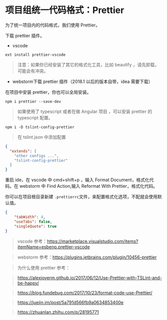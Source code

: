 # 项目组统一代码格式：Prettier

为了统一项目内的代码格式，我们使用 Prettier。

下载 prettier 插件。

- vscode

```shell
ext install prettier-vscode
```

> 注意：如果你已经安装了其它的格式化工具，比如 beautify ，请先卸载，可能会有冲突。

- webstorm下载  prettier 插件（2018.1 以后的版本自带，idea 需要下载）

在项目中安装 prettier，你也可以全局安装。

```shell
npm i prettier --save-dev 
```

> 如果使用了 typescript 或者在做 Angular 项目 ，可以安装 prettier 的 typescript 配置。

```shell
npm i -D tslint-config-prettier
```

> 在 tslint.json 中添加配置

```json
{
  "extends": [
    "other configs ...",
    "tslint-config-prettier"
  ]
}
```

重启 ide，在 vscode 中 cmd+shift+p ，输入 Format Document，格式化代码。在 webstorm 中 Find Action,输入 Reformat With Prettier，格式化代码。



你可以在项目根目录新建 `.prettierrc`文件，来配置格式化选项，不配就会使用默认值。

```json
{
    "tabWidth": 4,
    "useTabs": false,
    "singleQuote": true
}
```



> vscode 参考：https://marketplace.visualstudio.com/items?itemName=esbenp.prettier-vscode

> webstorm 参考：https://plugins.jetbrains.com/plugin/10456-prettier

> 为什么使用 prettier 参考：

> https://alexjoverm.github.io/2017/06/12/Use-Prettier-with-TSLint-and-be-happy/

> https://blog.fundebug.com/2017/10/23/format-code-use-Prettier/

> https://juejin.im/post/5a791d566fb9a0634853400e

> https://zhuanlan.zhihu.com/p/28195771